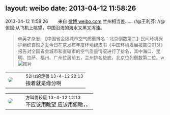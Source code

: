 layout: weibo
date: 2013-04-12 11:58:26
---
<meta name="referrer" content="no-referrer" />

2013-04-12 11:58:26  &nbsp;&nbsp;&nbsp;&nbsp;&nbsp;&nbsp; 来自 <a href="http://weibo.com/" rel="nofollow">微博 weibo.com</a>
兰州相当差…… //@王利芬: //@但斌:从飞机上眺望，中国沿海的海水又黑又浑浊。
>  @英才杂志: 【中国省会级城市空气质量排名：北京倒数第二】民间环境保护组织自然之友今日在京发布年度环境绿皮书《中国环境发展报告(2013)》报告对全国省会城市和直辖市的空气质量情况进行了排名，其中海口、昆明、拉萨、福州、广州位居前五，兰州排名垫底，北京位列倒数第二位。w ​​​
>  ![图片](https://ww1.sinaimg.cn/large/59379067jw1e3mhapx7s6j.jpg)

<table style="width: 100%;">
  <tr>
    <td style="width: 40px;"><img style="border-radius:50%" src="https://tva4.sinaimg.cn/crop.0.0.180.180.50/8beaf773jw1e8qgp5bmzyj2050050aa8.jpg?KID=imgbed,tva&Expires=1624463436&ssig=d48c1yP%2BTy"></td>
    <td colspan="2"><small>52Hz的走兽 13-4-12 22:13</small><br/>挨着就是缘分啊</td>
  </tr>
</table>

<table style="width: 100%;">
  <tr>
    <td style="width: 40px;"><img style="border-radius:50%" src="https://tva3.sinaimg.cn/crop.0.0.716.716.50/68270d60jw8en8ijpzcftj20jw0jxjsn.jpg?KID=imgbed,tva&Expires=1624463436&ssig=zdTIjK5ghh"></td>
    <td colspan="2"><small>方叫兽较瘦 13-4-12 12:13</small><br/>不应该用眺望 应该用俯瞰，，</td>
  </tr>
</table>
